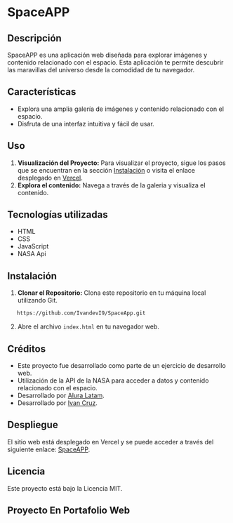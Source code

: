 # SpaceAPP

## Descripción

SpaceAPP es una aplicación web diseñada para explorar imágenes y contenido relacionado con el espacio. Esta aplicación te permite descubrir las maravillas del universo desde la comodidad de tu navegador.

## Características

- Explora una amplia galería de imágenes y contenido relacionado con el espacio.
- Disfruta de una interfaz intuitiva y fácil de usar.

## Uso
1. **Visualización del Proyecto:** Para visualizar el proyecto, sigue los pasos que se encuentran en la sección [Instalación](#instalación) o visita el enlace desplegado en [Vercel](https://space-app-kohl.vercel.app/).
2. **Explora el contenido:** Navega a través de la galeria y visualiza el contenido.


## Tecnologías utilizadas

- HTML
- CSS
- JavaScript
- NASA Api

## Instalación

1. **Clonar el Repositorio:** Clona este repositorio en tu máquina local utilizando Git.

```bash
   https://github.com/IvandevI9/SpaceApp.git
```

2. Abre el archivo `index.html` en tu navegador web.

## Créditos

- Este proyecto fue desarrollado como parte de un ejercicio de desarrollo web.
- Utilización de la API de la NASA para acceder a datos y contenido relacionado con el espacio.
- Desarrollado por [Alura Latam](https://www.linkedin.com/company/alura-latam/).
- Desarrollado por [Ivan Cruz](https://www.linkedin.com/in/ivan-cruz-1906mx/).


## Despliegue

El sitio web está desplegado en Vercel y se puede acceder a través del siguiente enlace: [SpaceAPP](https://space-app-kohl.vercel.app/).


## Licencia

Este proyecto está bajo la Licencia MIT.

## Proyecto En Portafolio Web
